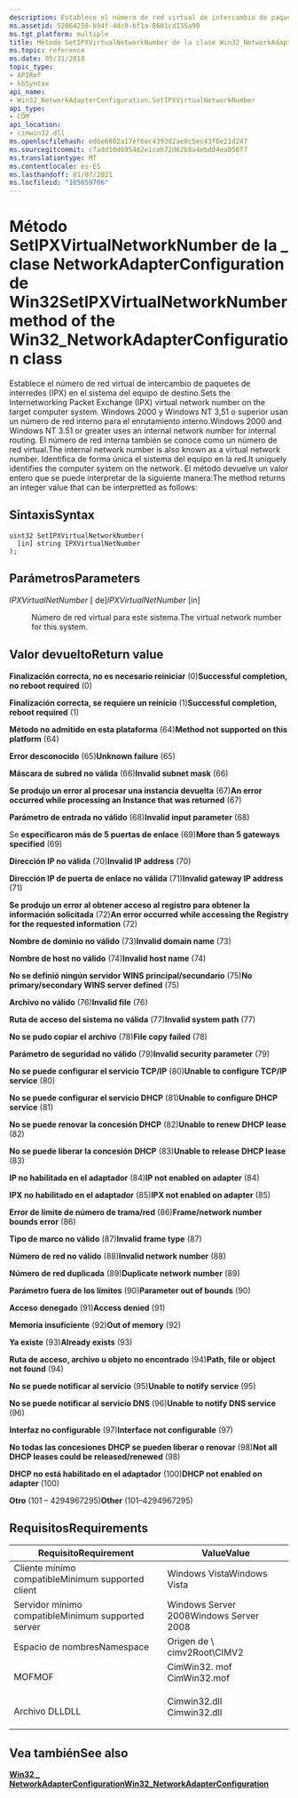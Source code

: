 ```yaml
---
description: Establece el número de red virtual de intercambio de paquetes de interredes (IPX) en el sistema del equipo de destino.
ms.assetid: 52064250-b94f-4dc0-bf1a-8601cd135a90
ms.tgt_platform: multiple
title: Método SetIPXVirtualNetworkNumber de la clase Win32_NetworkAdapterConfiguration
ms.topic: reference
ms.date: 05/31/2018
topic_type:
- APIRef
- kbSyntax
api_name:
- Win32_NetworkAdapterConfiguration.SetIPXVirtualNetworkNumber
api_type:
- COM
api_location:
- cimwin32.dll
ms.openlocfilehash: ed6e6802a17ef6ec4393d2ae0c5ec43f0e21d247
ms.sourcegitcommit: c7add10d695482e1ceb72d62b8a4ebd84ea050f7
ms.translationtype: MT
ms.contentlocale: es-ES
ms.lasthandoff: 01/07/2021
ms.locfileid: "105659706"
---
```

# <a name="setipxvirtualnetworknumber-method-of-the-win32_networkadapterconfiguration-class"></a><span data-ttu-id="fdd58-103">Método SetIPXVirtualNetworkNumber de la \_ clase NetworkAdapterConfiguration de Win32</span><span class="sxs-lookup"><span data-stu-id="fdd58-103">SetIPXVirtualNetworkNumber method of the Win32\_NetworkAdapterConfiguration class</span></span>

<span data-ttu-id="fdd58-104">Establece el número de red virtual de intercambio de paquetes de interredes (IPX) en el sistema del equipo de destino.</span><span class="sxs-lookup"><span data-stu-id="fdd58-104">Sets the Internetworking Packet Exchange (IPX) virtual network number on the target computer system.</span></span> <span data-ttu-id="fdd58-105">Windows 2000 y Windows NT 3,51 o superior usan un número de red interno para el enrutamiento interno.</span><span class="sxs-lookup"><span data-stu-id="fdd58-105">Windows 2000 and Windows NT 3.51 or greater uses an internal network number for internal routing.</span></span> <span data-ttu-id="fdd58-106">El número de red interna también se conoce como un número de red virtual.</span><span class="sxs-lookup"><span data-stu-id="fdd58-106">The internal network number is also known as a virtual network number.</span></span> <span data-ttu-id="fdd58-107">Identifica de forma única el sistema del equipo en la red.</span><span class="sxs-lookup"><span data-stu-id="fdd58-107">It uniquely identifies the computer system on the network.</span></span> <span data-ttu-id="fdd58-108">El método devuelve un valor entero que se puede interpretar de la siguiente manera:</span><span class="sxs-lookup"><span data-stu-id="fdd58-108">The method returns an integer value that can be interpretted as follows:</span></span>

## <a name="syntax"></a><span data-ttu-id="fdd58-109">Sintaxis</span><span class="sxs-lookup"><span data-stu-id="fdd58-109">Syntax</span></span>


```mof
uint32 SetIPXVirtualNetworkNumber(
  [in] string IPXVirtualNetNumber
);
```



## <a name="parameters"></a><span data-ttu-id="fdd58-110">Parámetros</span><span class="sxs-lookup"><span data-stu-id="fdd58-110">Parameters</span></span>

<dl> <dt>

<span data-ttu-id="fdd58-111">*IPXVirtualNetNumber* \[ de\]</span><span class="sxs-lookup"><span data-stu-id="fdd58-111">*IPXVirtualNetNumber* \[in\]</span></span>
</dt> <dd>

<span data-ttu-id="fdd58-112">Número de red virtual para este sistema.</span><span class="sxs-lookup"><span data-stu-id="fdd58-112">The virtual network number for this system.</span></span>

</dd> </dl>

## <a name="return-value"></a><span data-ttu-id="fdd58-113">Valor devuelto</span><span class="sxs-lookup"><span data-stu-id="fdd58-113">Return value</span></span>

<dl> <dt>

<span data-ttu-id="fdd58-114">**Finalización correcta, no es necesario reiniciar** (0)</span><span class="sxs-lookup"><span data-stu-id="fdd58-114">**Successful completion, no reboot required** (0)</span></span>
</dt> <dt>

<span data-ttu-id="fdd58-115">**Finalización correcta, se requiere un reinicio** (1)</span><span class="sxs-lookup"><span data-stu-id="fdd58-115">**Successful completion, reboot required** (1)</span></span>
</dt> <dt>

<span data-ttu-id="fdd58-116">**Método no admitido en esta plataforma** (64)</span><span class="sxs-lookup"><span data-stu-id="fdd58-116">**Method not supported on this platform** (64)</span></span>
</dt> <dt>

<span data-ttu-id="fdd58-117">**Error desconocido** (65)</span><span class="sxs-lookup"><span data-stu-id="fdd58-117">**Unknown failure** (65)</span></span>
</dt> <dt>

<span data-ttu-id="fdd58-118">**Máscara de subred no válida** (66)</span><span class="sxs-lookup"><span data-stu-id="fdd58-118">**Invalid subnet mask** (66)</span></span>
</dt> <dt>

<span data-ttu-id="fdd58-119">**Se produjo un error al procesar una instancia devuelta** (67)</span><span class="sxs-lookup"><span data-stu-id="fdd58-119">**An error occurred while processing an Instance that was returned** (67)</span></span>
</dt> <dt>

<span data-ttu-id="fdd58-120">**Parámetro de entrada no válido** (68)</span><span class="sxs-lookup"><span data-stu-id="fdd58-120">**Invalid input parameter** (68)</span></span>
</dt> <dt>

<span data-ttu-id="fdd58-121">Se **especificaron más de 5 puertas de enlace** (69)</span><span class="sxs-lookup"><span data-stu-id="fdd58-121">**More than 5 gateways specified** (69)</span></span>
</dt> <dt>

<span data-ttu-id="fdd58-122">**Dirección IP no válida** (70)</span><span class="sxs-lookup"><span data-stu-id="fdd58-122">**Invalid IP address** (70)</span></span>
</dt> <dt>

<span data-ttu-id="fdd58-123">**Dirección IP de puerta de enlace no válida** (71)</span><span class="sxs-lookup"><span data-stu-id="fdd58-123">**Invalid gateway IP address** (71)</span></span>
</dt> <dt>

<span data-ttu-id="fdd58-124">**Se produjo un error al obtener acceso al registro para obtener la información solicitada** (72)</span><span class="sxs-lookup"><span data-stu-id="fdd58-124">**An error occurred while accessing the Registry for the requested information** (72)</span></span>
</dt> <dt>

<span data-ttu-id="fdd58-125">**Nombre de dominio no válido** (73)</span><span class="sxs-lookup"><span data-stu-id="fdd58-125">**Invalid domain name** (73)</span></span>
</dt> <dt>

<span data-ttu-id="fdd58-126">**Nombre de host no válido** (74)</span><span class="sxs-lookup"><span data-stu-id="fdd58-126">**Invalid host name** (74)</span></span>
</dt> <dt>

<span data-ttu-id="fdd58-127">**No se definió ningún servidor WINS principal/secundario** (75)</span><span class="sxs-lookup"><span data-stu-id="fdd58-127">**No primary/secondary WINS server defined** (75)</span></span>
</dt> <dt>

<span data-ttu-id="fdd58-128">**Archivo no válido** (76)</span><span class="sxs-lookup"><span data-stu-id="fdd58-128">**Invalid file** (76)</span></span>
</dt> <dt>

<span data-ttu-id="fdd58-129">**Ruta de acceso del sistema no válida** (77)</span><span class="sxs-lookup"><span data-stu-id="fdd58-129">**Invalid system path** (77)</span></span>
</dt> <dt>

<span data-ttu-id="fdd58-130">**No se pudo copiar el archivo** (78)</span><span class="sxs-lookup"><span data-stu-id="fdd58-130">**File copy failed** (78)</span></span>
</dt> <dt>

<span data-ttu-id="fdd58-131">**Parámetro de seguridad no válido** (79)</span><span class="sxs-lookup"><span data-stu-id="fdd58-131">**Invalid security parameter** (79)</span></span>
</dt> <dt>

<span data-ttu-id="fdd58-132">**No se puede configurar el servicio TCP/IP** (80)</span><span class="sxs-lookup"><span data-stu-id="fdd58-132">**Unable to configure TCP/IP service** (80)</span></span>
</dt> <dt>

<span data-ttu-id="fdd58-133">**No se puede configurar el servicio DHCP** (81)</span><span class="sxs-lookup"><span data-stu-id="fdd58-133">**Unable to configure DHCP service** (81)</span></span>
</dt> <dt>

<span data-ttu-id="fdd58-134">**No se puede renovar la concesión DHCP** (82)</span><span class="sxs-lookup"><span data-stu-id="fdd58-134">**Unable to renew DHCP lease** (82)</span></span>
</dt> <dt>

<span data-ttu-id="fdd58-135">**No se puede liberar la concesión DHCP** (83)</span><span class="sxs-lookup"><span data-stu-id="fdd58-135">**Unable to release DHCP lease** (83)</span></span>
</dt> <dt>

<span data-ttu-id="fdd58-136">**IP no habilitada en el adaptador** (84)</span><span class="sxs-lookup"><span data-stu-id="fdd58-136">**IP not enabled on adapter** (84)</span></span>
</dt> <dt>

<span data-ttu-id="fdd58-137">**IPX no habilitado en el adaptador** (85)</span><span class="sxs-lookup"><span data-stu-id="fdd58-137">**IPX not enabled on adapter** (85)</span></span>
</dt> <dt>

<span data-ttu-id="fdd58-138">**Error de límite de número de trama/red** (86)</span><span class="sxs-lookup"><span data-stu-id="fdd58-138">**Frame/network number bounds error** (86)</span></span>
</dt> <dt>

<span data-ttu-id="fdd58-139">**Tipo de marco no válido** (87)</span><span class="sxs-lookup"><span data-stu-id="fdd58-139">**Invalid frame type** (87)</span></span>
</dt> <dt>

<span data-ttu-id="fdd58-140">**Número de red no válido** (88)</span><span class="sxs-lookup"><span data-stu-id="fdd58-140">**Invalid network number** (88)</span></span>
</dt> <dt>

<span data-ttu-id="fdd58-141">**Número de red duplicada** (89)</span><span class="sxs-lookup"><span data-stu-id="fdd58-141">**Duplicate network number** (89)</span></span>
</dt> <dt>

<span data-ttu-id="fdd58-142">**Parámetro fuera de los límites** (90)</span><span class="sxs-lookup"><span data-stu-id="fdd58-142">**Parameter out of bounds** (90)</span></span>
</dt> <dt>

<span data-ttu-id="fdd58-143">**Acceso denegado** (91)</span><span class="sxs-lookup"><span data-stu-id="fdd58-143">**Access denied** (91)</span></span>
</dt> <dt>

<span data-ttu-id="fdd58-144">**Memoria insuficiente** (92)</span><span class="sxs-lookup"><span data-stu-id="fdd58-144">**Out of memory** (92)</span></span>
</dt> <dt>

<span data-ttu-id="fdd58-145">**Ya existe** (93)</span><span class="sxs-lookup"><span data-stu-id="fdd58-145">**Already exists** (93)</span></span>
</dt> <dt>

<span data-ttu-id="fdd58-146">**Ruta de acceso, archivo u objeto no encontrado** (94)</span><span class="sxs-lookup"><span data-stu-id="fdd58-146">**Path, file or object not found** (94)</span></span>
</dt> <dt>

<span data-ttu-id="fdd58-147">**No se puede notificar al servicio** (95)</span><span class="sxs-lookup"><span data-stu-id="fdd58-147">**Unable to notify service** (95)</span></span>
</dt> <dt>

<span data-ttu-id="fdd58-148">**No se puede notificar al servicio DNS** (96)</span><span class="sxs-lookup"><span data-stu-id="fdd58-148">**Unable to notify DNS service** (96)</span></span>
</dt> <dt>

<span data-ttu-id="fdd58-149">**Interfaz no configurable** (97)</span><span class="sxs-lookup"><span data-stu-id="fdd58-149">**Interface not configurable** (97)</span></span>
</dt> <dt>

<span data-ttu-id="fdd58-150">**No todas las concesiones DHCP se pueden liberar o renovar** (98)</span><span class="sxs-lookup"><span data-stu-id="fdd58-150">**Not all DHCP leases could be released/renewed** (98)</span></span>
</dt> <dt>

<span data-ttu-id="fdd58-151">**DHCP no está habilitado en el adaptador** (100)</span><span class="sxs-lookup"><span data-stu-id="fdd58-151">**DHCP not enabled on adapter** (100)</span></span>
</dt> <dt>

<span data-ttu-id="fdd58-152">**Otro** (101 – 4294967295)</span><span class="sxs-lookup"><span data-stu-id="fdd58-152">**Other** (101–4294967295)</span></span>
</dt> </dl>

## <a name="requirements"></a><span data-ttu-id="fdd58-153">Requisitos</span><span class="sxs-lookup"><span data-stu-id="fdd58-153">Requirements</span></span>



| <span data-ttu-id="fdd58-154">Requisito</span><span class="sxs-lookup"><span data-stu-id="fdd58-154">Requirement</span></span> | <span data-ttu-id="fdd58-155">Value</span><span class="sxs-lookup"><span data-stu-id="fdd58-155">Value</span></span> |
|-------------------------------------|-----------------------------------------------------------------------------------------|
| <span data-ttu-id="fdd58-156">Cliente mínimo compatible</span><span class="sxs-lookup"><span data-stu-id="fdd58-156">Minimum supported client</span></span><br/> | <span data-ttu-id="fdd58-157">Windows Vista</span><span class="sxs-lookup"><span data-stu-id="fdd58-157">Windows Vista</span></span><br/>                                                                |
| <span data-ttu-id="fdd58-158">Servidor mínimo compatible</span><span class="sxs-lookup"><span data-stu-id="fdd58-158">Minimum supported server</span></span><br/> | <span data-ttu-id="fdd58-159">Windows Server 2008</span><span class="sxs-lookup"><span data-stu-id="fdd58-159">Windows Server 2008</span></span><br/>                                                          |
| <span data-ttu-id="fdd58-160">Espacio de nombres</span><span class="sxs-lookup"><span data-stu-id="fdd58-160">Namespace</span></span><br/>                | <span data-ttu-id="fdd58-161">Origen de \\ cimv2</span><span class="sxs-lookup"><span data-stu-id="fdd58-161">Root\\CIMV2</span></span><br/>                                                                  |
| <span data-ttu-id="fdd58-162">MOF</span><span class="sxs-lookup"><span data-stu-id="fdd58-162">MOF</span></span><br/>                      | <dl> <span data-ttu-id="fdd58-163"><dt>CimWin32. mof</dt></span><span class="sxs-lookup"><span data-stu-id="fdd58-163"><dt>CimWin32.mof</dt></span></span> </dl> |
| <span data-ttu-id="fdd58-164">Archivo DLL</span><span class="sxs-lookup"><span data-stu-id="fdd58-164">DLL</span></span><br/>                      | <dl> <span data-ttu-id="fdd58-165"><dt>Cimwin32.dll</dt></span><span class="sxs-lookup"><span data-stu-id="fdd58-165"><dt>Cimwin32.dll</dt></span></span> </dl> |



## <a name="see-also"></a><span data-ttu-id="fdd58-166">Vea también</span><span class="sxs-lookup"><span data-stu-id="fdd58-166">See also</span></span>

<dl> <dt>

[<span data-ttu-id="fdd58-167">**Win32 \_ NetworkAdapterConfiguration**</span><span class="sxs-lookup"><span data-stu-id="fdd58-167">**Win32\_NetworkAdapterConfiguration**</span></span>](win32-networkadapterconfiguration.md)
</dt> </dl>

 

 




